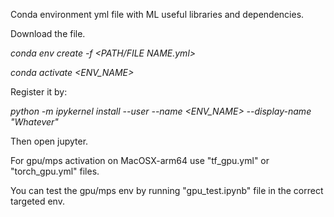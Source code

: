 Conda environment yml file with ML useful libraries and dependencies.

Download the file.

_conda env create -f <PATH/FILE NAME.yml>_

_conda activate <ENV_NAME>_

Register it by: 

_python -m ipykernel install --user --name <ENV_NAME> --display-name "Whatever"_

Then open jupyter.

For gpu/mps activation on MacOSX-arm64 use "tf_gpu.yml" or "torch_gpu.yml" files.

You can test the gpu/mps env by running "gpu_test.ipynb" file in the correct targeted env.
